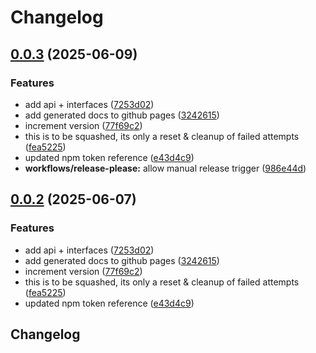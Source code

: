 # Changelog

## [0.0.3](https://github.com/OMICRONEnergyOSS/oscd-api/compare/oscd-api-v0.0.2...oscd-api-v0.0.3) (2025-06-09)


### Features

* add api + interfaces ([7253d02](https://github.com/OMICRONEnergyOSS/oscd-api/commit/7253d02905ad011cdb736520036be3c9d415f32e))
* add generated docs to github pages ([3242615](https://github.com/OMICRONEnergyOSS/oscd-api/commit/3242615d0d7fc5f76822363c3d751f1ea69cbf60))
* increment version ([77f69c2](https://github.com/OMICRONEnergyOSS/oscd-api/commit/77f69c2fdffca252094e9185fa69ea7a4e80db19))
* this is to be squashed, its only a reset & cleanup of failed attempts ([fea5225](https://github.com/OMICRONEnergyOSS/oscd-api/commit/fea5225442906827ca346b8a62ffc7a5218f0194))
* updated npm token reference ([e43d4c9](https://github.com/OMICRONEnergyOSS/oscd-api/commit/e43d4c9335c75578a1b00587b70c743f82b1affb))
* **workflows/release-please:** allow manual release trigger ([986e44d](https://github.com/OMICRONEnergyOSS/oscd-api/commit/986e44dd51bcc282a38fe7f371880f42dfd3f2d1))

## [0.0.2](https://github.com/OMICRONEnergyOSS/oscd-api/compare/oscd-api-v0.0.1...oscd-api-v0.0.2) (2025-06-07)


### Features

* add api + interfaces ([7253d02](https://github.com/OMICRONEnergyOSS/oscd-api/commit/7253d02905ad011cdb736520036be3c9d415f32e))
* add generated docs to github pages ([3242615](https://github.com/OMICRONEnergyOSS/oscd-api/commit/3242615d0d7fc5f76822363c3d751f1ea69cbf60))
* increment version ([77f69c2](https://github.com/OMICRONEnergyOSS/oscd-api/commit/77f69c2fdffca252094e9185fa69ea7a4e80db19))
* this is to be squashed, its only a reset & cleanup of failed attempts ([fea5225](https://github.com/OMICRONEnergyOSS/oscd-api/commit/fea5225442906827ca346b8a62ffc7a5218f0194))
* updated npm token reference ([e43d4c9](https://github.com/OMICRONEnergyOSS/oscd-api/commit/e43d4c9335c75578a1b00587b70c743f82b1affb))

## Changelog
